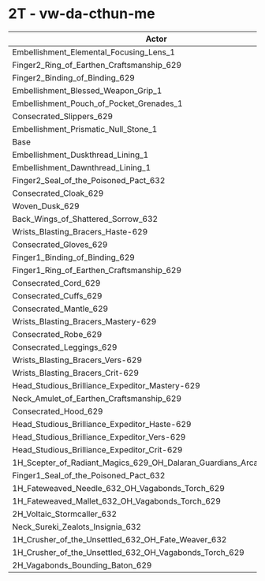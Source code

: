 # 2T - vw-da-cthun-me
| Actor | DPS | Increase |
|---|:---:|:---:|
|Embellishment_Elemental_Focusing_Lens_1|1395509|0.40%|
|Finger2_Ring_of_Earthen_Craftsmanship_629|1394475|0.32%|
|Finger2_Binding_of_Binding_629|1394149|0.30%|
|Embellishment_Blessed_Weapon_Grip_1|1393894|0.28%|
|Embellishment_Pouch_of_Pocket_Grenades_1|1392705|0.19%|
|Consecrated_Slippers_629|1390437|0.03%|
|Embellishment_Prismatic_Null_Stone_1|1390199|0.01%|
|Base|1390011|0.00%|
|Embellishment_Duskthread_Lining_1|1389858|-0.01%|
|Embellishment_Dawnthread_Lining_1|1389710|-0.02%|
|Finger2_Seal_of_the_Poisoned_Pact_632|1389088|-0.07%|
|Consecrated_Cloak_629|1388433|-0.11%|
|Woven_Dusk_629|1388431|-0.11%|
|Back_Wings_of_Shattered_Sorrow_632|1388221|-0.13%|
|Wrists_Blasting_Bracers_Haste-629|1387781|-0.16%|
|Consecrated_Gloves_629|1387700|-0.17%|
|Finger1_Binding_of_Binding_629|1386961|-0.22%|
|Finger1_Ring_of_Earthen_Craftsmanship_629|1386753|-0.23%|
|Consecrated_Cord_629|1386705|-0.24%|
|Consecrated_Cuffs_629|1386423|-0.26%|
|Consecrated_Mantle_629|1385221|-0.34%|
|Wrists_Blasting_Bracers_Mastery-629|1384876|-0.37%|
|Consecrated_Robe_629|1384383|-0.40%|
|Consecrated_Leggings_629|1384204|-0.42%|
|Wrists_Blasting_Bracers_Vers-629|1383937|-0.44%|
|Wrists_Blasting_Bracers_Crit-629|1383174|-0.49%|
|Head_Studious_Brilliance_Expeditor_Mastery-629|1382108|-0.57%|
|Neck_Amulet_of_Earthen_Craftsmanship_629|1381809|-0.59%|
|Consecrated_Hood_629|1381782|-0.59%|
|Head_Studious_Brilliance_Expeditor_Haste-629|1381124|-0.64%|
|Head_Studious_Brilliance_Expeditor_Vers-629|1378251|-0.85%|
|Head_Studious_Brilliance_Expeditor_Crit-629|1375903|-1.01%|
|1H_Scepter_of_Radiant_Magics_629_OH_Dalaran_Guardians_Arcanotool_632|1372281|-1.28%|
|Finger1_Seal_of_the_Poisoned_Pact_632|1370717|-1.39%|
|1H_Fateweaved_Needle_632_OH_Vagabonds_Torch_629|1366680|-1.68%|
|1H_Fateweaved_Mallet_632_OH_Vagabonds_Torch_629|1366270|-1.71%|
|2H_Voltaic_Stormcaller_632|1353399|-2.63%|
|Neck_Sureki_Zealots_Insignia_632|1337257|-3.80%|
|1H_Crusher_of_the_Unsettled_632_OH_Fate_Weaver_632|1169988|-15.83%|
|1H_Crusher_of_the_Unsettled_632_OH_Vagabonds_Torch_629|1167655|-16.00%|
|2H_Vagabonds_Bounding_Baton_629|1130006|-18.71%|
